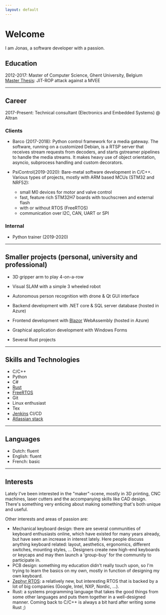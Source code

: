```yaml
---
layout: default
---
```

# Welcome
I am Jonas, a software developer with a passion.

## Education
2012-2017: Master of Computer Science, Ghent University, Belgium
<br>
[Master Thesis](thesis): JIT-ROP attack against a MVEE

------

## Career
2017-Present: Technical consultant (Electronics and Embedded Systems) @ Altran

### Clients
* Barco (2017-2018):
  Python control framework for a media gateway.
  The software, running on a customized Debian, is a RTSP server
  that receives stream requests from decoders,
  and starts gstreamer pipelines to handle the media streams.
  It makes heavy use of object orientation, asyncio,
  subprocess handling and custom decorators.

* PsiControl(2019-2020):
  Bare-metal software development in C/C++.
  Various types of projects, mostly with ARM based MCUs (STM32 and NRF52):
  - small M0 devices for motor and valve control
  - fast, feature rich STM32H7 boards with touchscreen and external flash
  - with or without RTOS (FreeRTOS)
  - communication over I2C, CAN, UART or SPI

### Internal
- Python trainer (2019-2020)

------

## Smaller projects (personal, university and professional)
* 3D gripper arm to play 4-on-a-row
* Visual SLAM with a simple 3 wheeled robot
* Autonomous person recognition with drone & Qt GUI interface

* Backend development with .NET core & SQL server database (hosted in Azure)
* Frontend development with [Blazor](https://docs.microsoft.com/en-us/aspnet/core/blazor) WebAssembly (hosted in Azure)
* Graphical application development with Windows Forms

* Several Rust projects

------

## Skills and Technologies
* C/C++
* Python
* C#
* [Rust](https://www.rust-lang.org/)
* [FreeRTOS](https://freertos.org/)
* Git
* Linux enthusiast
* Tex
* [Jenkins](https://www.jenkins.io/) CI/CD
* [Atlassian stack](https://www.atlassian.com/)

------

## Languages
* Dutch: fluent
* English: fluent
* French: basic

------

## Interests
Lately I've been interested in the "maker"-scene, mostly in 3D printing, CNC machines,
laser cutters and the accompanying skills like CAD design.
There's something very enticing about making something that's both unique and useful.

Other interests and areas of passion are:
* Mechanical keyboard design: there are several communities of keyboard enthusiasts online,
  which have existed for many years already, but have seen an increase in interest lately.
  Here people discuss anything keyboard related: layout, aesthetics, ergonomics, different switches, mounting styles, ...
  Designers create new high-end keyboards or keycaps and may then launch a 'group-buy' for the community to participate in.
* PCB design: something my education didn't really touch upon,
  so I'm trying to learn the basics on my own, mostly in function of designing my own keyboard.
* [Zephyr RTOS](https://zephyrproject.org/): a relatively new, but interesting RTOS that is backed
  by a lot of big companies (Google, Intel, NXP, Nordic, ...).
* Rust: a systems programming language that takes the good things from some other languages
  and puts them together in a well-designed manner. Coming back to C/C++ is always a bit hard after writing some Rust ;)


